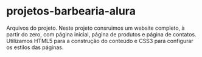 # projetos-barbearia-alura
Arquivos do projeto.
Neste projeto consruimos um website completo, à partir do zero, com página inicial, página de produtos e página de contatos.
Utilizamos HTML5 para a construção do conteúdo e CSS3 para configurar os estilos das páginas.
